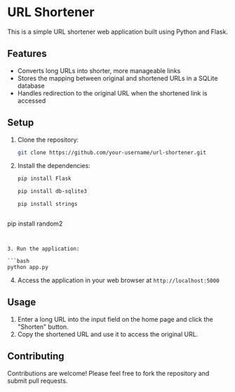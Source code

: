 # URL Shortener

This is a simple URL shortener web application built using Python and Flask.

## Features

- Converts long URLs into shorter, more manageable links
- Stores the mapping between original and shortened URLs in a SQLite database
- Handles redirection to the original URL when the shortened link is accessed

## Setup

1. Clone the repository:

   ```bash
   git clone https://github.com/your-username/url-shortener.git
   ```

2. Install the dependencies:

   ```bash
   pip install Flask
   ```
   ```bash
   pip install db-sqlite3
   ```
   ```bash
   pip install strings
   ```
   ```bash
  pip install random2
   ```
   

3. Run the application:

   ```bash
   python app.py
   ```

4. Access the application in your web browser at `http://localhost:5000`

## Usage

1. Enter a long URL into the input field on the home page and click the "Shorten" button.
2. Copy the shortened URL and use it to access the original URL.

## Contributing

Contributions are welcome! Please feel free to fork the repository and submit pull requests.
